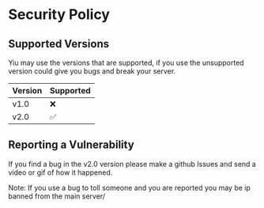 # Security Policy

## Supported Versions

Yiu may use the versions that are supported, if you use the unsupported version could give you bugs and break your server.

| Version | Supported          |
| ------- | ------------------ |
| v1.0    | :x:                |
| v2.0    | :white_check_mark: |

## Reporting a Vulnerability

If you find a bug in the v2.0 version please make a github Issues and send a video or gif of how it happened.

Note: If you use a bug to toll someone and you are reported you may be ip banned from the main server/
